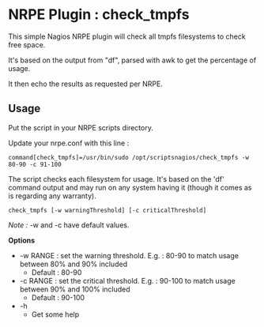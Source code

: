 # NRPE Plugin : check_tmpfs

This simple Nagios NRPE plugin will check all tmpfs filesystems to check free space.

It's based on the output from "df", parsed with awk to get the percentage of usage. 

It then echo the results as requested per NRPE.

## Usage

Put the script in your NRPE scripts directory.

Update your nrpe.conf with this line : 

`
command[check_tmpfs]=/usr/bin/sudo /opt/scriptsnagios/check_tmpfs -w 80-90 -c 91-100
`

The script checks each filesystem for usage. It's based on the 'df' command output and may run on any system having it (though it comes as is regarding any warranty).

`check_tmpfs [-w warningThreshold] [-c criticalThreshold]`
 
_Note :_ -w and -c have default values.

__Options__

* -w RANGE : set the warning threshold. E.g. : 80-90 to match usage between 80% and 90% included
  * Default : 80-90
* -c RANGE : set the critical threshold. E.g. : 90-100 to match usage between 90% and 100% included
  * Default : 90-100
* -h
  * Get some help
